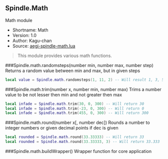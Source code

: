 Spindle.Math
------------
Math module

* Shortname: Math
* Version: 1.0
* Author: Kagu-chan
* Source: [aegi-spindle-math.lua](https://github.com/Kagurame/AegiSpindle/blob/master/src/aegi-spindle-math.lua)
> This module provides various math functions.

###Spindle.math.randomsteps(number min, number max, number step)
Returns a random value between min and max, but in given steps
```lua
local value = Spindle.math.randomsteps(1, 11, 2) -- Will result 1, 3, 5, 7, 9 or 11
```

###Spindle.math.trim(number x, number min, number max)
Trims a number value to be not lesser then min and not greater then max
```lua
local infade = Spindle.math.trim(30, 0, 300) -- Will return 30
local infade = Spindle.math.trim(-23, 0, 300) -- Will return 0
local infade = Spindle.math.trim(455, 0, 300) -- Will return 300
```

###Spindle.math.round(number x[, number dec])
Rounds a number to integer numbers or given decimal points if dec is given
```lua
local rounded = Spindle.math.round(33.33333) -- Will return 33
local rounded = Spindle.math.round(33.33333, 3) -- Will return 33.333
```

###Spindle.math.buildWrapper()
Wrapper function for core application

